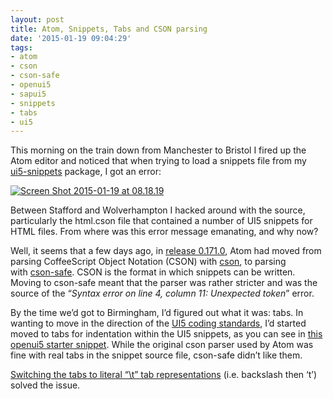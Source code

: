 ```yaml
---
layout: post
title: Atom, Snippets, Tabs and CSON parsing
date: '2015-01-19 09:04:29'
tags:
- atom
- cson
- cson-safe
- openui5
- sapui5
- snippets
- tabs
- ui5
---
```



This morning on the train down from Manchester to Bristol I fired up the Atom editor and noticed that when trying to load a snippets file from my [ui5-snippets](https://github.com/qmacro/ui5-snippets) package, I got an error:

[![Screen Shot 2015-01-19 at 08.18.19](/wp-content/uploads/2015/01/Screen-Shot-2015-01-19-at-08.18.19-300x77.png)](/wp-content/uploads/2015/01/Screen-Shot-2015-01-19-at-08.18.19.png)

Between Stafford and Wolverhampton I hacked around with the source, particularly the html.cson file that contained a number of UI5 snippets for HTML files. From where was this error message emanating, and why now?

Well, it seems that a few days ago, in [release 0.171.0](https://github.com/atom/atom/releases/tag/v0.171.0), Atom had moved from parsing CoffeeScript Object Notation (CSON) with [cson](https://github.com/bevry/cson), to parsing with [cson-safe](https://github.com/groupon/cson-safe). CSON is the format in which snippets can be written. Moving to cson-safe meant that the parser was rather stricter and was the source of the “*Syntax error on line 4, column 11: Unexpected token*” error.

By the time we’d got to Birmingham, I’d figured out what it was: tabs. In wanting to move in the direction of the [UI5 coding standards](https://github.com/SAP/openui5/blob/master/CONTRIBUTING.md#contribute-code), I’d started moved to tabs for indentation within the UI5 snippets, as you can see in [this openui5 starter snippet](https://github.com/qmacro/ui5-snippets/commit/d661a4b3132f50c99262972c85f48f69ad79e44a). While the original cson parser used by Atom was fine with real tabs in the snippet source file, cson-safe didn’t like them.

[Switching the tabs to literal “\t” tab representations](https://github.com/qmacro/ui5-snippets/commit/260441b096b2f280fb81f91715182df153f65200) (i.e. backslash then ‘t’) solved the issue.


## 

 

 


